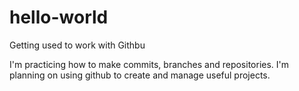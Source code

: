 # hello-world
Getting used to work with Githbu

I'm practicing how to make commits, branches and repositories.
I'm planning on using github to create and manage useful projects.

